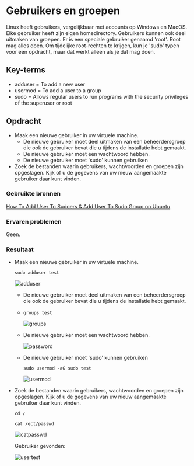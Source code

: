 # Gebruikers en groepen
Linux heeft gebruikers, vergelijkbaar met accounts op Windows en MacOS. Elke gebruiker heeft zijn eigen homedirectory. Gebruikers kunnen ook deel uitmaken van groepen.
Er is een speciale gebruiker genaamd 'root'. Root mag alles doen.
Om tijdelijke root-rechten te krijgen, kun je 'sudo' typen voor een opdracht, maar dat werkt alleen als je dat mag doen.

## Key-terms
- adduser = To add a new user
- usermod = To add a user to a group
- sudo = Allows regular users to run programs with the security privileges of the superuser or root

## Opdracht
- Maak een nieuwe gebruiker in uw virtuele machine.
  - De nieuwe gebruiker moet deel uitmaken van een beheerdersgroep die ook de gebruiker bevat die u tijdens de installatie hebt gemaakt.
  - De nieuwe gebruiker moet een wachtwoord hebben.
  - De nieuwe gebruiker moet 'sudo' kunnen gebruiken
- Zoek de bestanden waarin gebruikers, wachtwoorden en groepen zijn opgeslagen. Kijk of u de gegevens van uw nieuw aangemaakte gebruiker daar kunt vinden. 

### Gebruikte bronnen
[How To Add User To Sudoers & Add User To Sudo Group on Ubuntu](https://phoenixnap.com/kb/how-to-create-sudo-user-on-ubuntu)

### Ervaren problemen
Geen.

### Resultaat
- Maak een nieuwe gebruiker in uw virtuele machine.

  `sudo adduser test`

  ![adduser](https://github.com/Rithmatist/cloud-6-repo-Rithmatist/blob/main/00_includes/adduser.JPG?raw=true)

  - De nieuwe gebruiker moet deel uitmaken van een beheerdersgroep die ook de gebruiker bevat die u tijdens de installatie hebt gemaakt.
  - 
    `groups test`
  
    ![groups](https://github.com/Rithmatist/cloud-6-repo-Rithmatist/blob/main/00_includes/group.JPG?raw=true)
  
  - De nieuwe gebruiker moet een wachtwoord hebben.
  
    ![password](https://github.com/Rithmatist/cloud-6-repo-Rithmatist/blob/main/00_includes/password.JPG?raw=true)
  - De nieuwe gebruiker moet 'sudo' kunnen gebruiken
  
    `sudo usermod -aG sudo test`
    
    ![usermod](https://github.com/Rithmatist/cloud-6-repo-Rithmatist/blob/main/00_includes/usermod.JPG?raw=true)
- Zoek de bestanden waarin gebruikers, wachtwoorden en groepen zijn opgeslagen. Kijk of u de gegevens van uw nieuw aangemaakte gebruiker daar kunt vinden. 
  
  `cd /`

  `cat /ect/passwd`

  ![catpasswd](https://github.com/Rithmatist/cloud-6-repo-Rithmatist/blob/main/00_includes/catpasswd.JPG?raw=true)
  
  Gebruiker gevonden:
  
  ![usertest](https://github.com/Rithmatist/cloud-6-repo-Rithmatist/blob/main/00_includes/usertest.JPG?raw=true)
